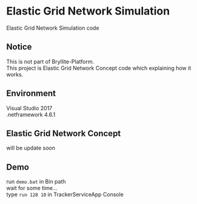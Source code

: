 # Elastic Grid Network Simulation
Elastic Grid Network Simulation code  

## Notice
This is not part of Bryllite-Platform.  
This project is Elastic Grid Network Concept code which explaining how it works.  

## Environment
Visual Studio 2017  
.netframework 4.6.1  

## Elastic Grid Network Concept
will be update soon

## Demo
run `demo.bat` in Bin path  
wait for some time...  
type `run 128 10` in TrackerServiceApp Console

